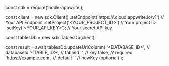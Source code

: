 const sdk = require('node-appwrite');

const client = new sdk.Client()
    .setEndpoint('https://<REGION>.cloud.appwrite.io/v1') // Your API Endpoint
    .setProject('<YOUR_PROJECT_ID>') // Your project ID
    .setKey('<YOUR_API_KEY>'); // Your secret API key

const tablesDb = new sdk.TablesDb(client);

const result = await tablesDb.updateUrlColumn(
    '<DATABASE_ID>', // databaseId
    '<TABLE_ID>', // tableId
    '', // key
    false, // required
    'https://example.com', // default
    '' // newKey (optional)
);
